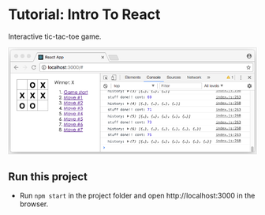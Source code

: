 # Tutorial: Intro To React
Interactive tic-tac-toe game.

![Interactive tic-tac-toe game example](./demo/demo-picture.png?raw=true "Interactive tic-tac-toe game example")

## Run this project

* Run `npm start` in the project folder and open http://localhost:3000 in the browser.